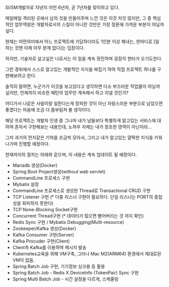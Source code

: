 SI/SM개발자로 지낸지 어언 6년차, 곧 7년차를 맞이하고 있다.

매일매일 격리된 곳에서 남의 것을 만들어주며 느낀 것은 이것 저것 많지만, 그 중 핵심적인 업무역량은 개발자로서의 스킬이 아니란 것만은 가장 정론에 가까운 부분이 아닐까 싶다.

현재는 어떤의미에서 어느 프로젝트에 가담하더라도 1인분 이상 해내는, 한마디로 [일 하는 것엔 이제 아무 문제 없다]는 입장이다.

하지만, 기술자로 살고싶은 나로서는 이 일을 계속 정진하며 굉장히 현타가 오기도한다.

그런 경위에서 스스로 알고있는 개발적인 지식을 짜집기 하여 직접 프로젝트 하나를 구현해보려고 한다.

솔직히 말하면, 누군가가 이것을 보고있다고 생각하면 다소 부끄러운 작업물이 아닐까 싶지만, 언제까지 비슷한 패턴의 업무만 계속해서 하고 지낼 것인가?

어디가서 나같은 사람이랑 일한다는게 창피한 것이 아닌 자랑스러운 부분으로 남았으면 좋겠다는 마음에 조금 더 몸부림쳐 볼 생각이다.

해당 프로젝트는 개발자 인생 중 그나마 내가 남들보다 특별하게 알고있는 서비스에 대하여 혼자서 구현해보는 내용인데, 노하우 자체는 내가 창조한 영역이 아닌지라...

그저 과거의 먼지같은 기억을 조금씩 모아서, 그리고 내가 알고있는 얄팍한 지식을 키워나가며 진행할 예정이다.

현재까지의 절차는 아래와 같으며, 이 내용은 계속 업데이트 될 예정이다.

- Mariadb 생성(Docker)
- Spring Boot Project생성(without web servlet)
- CommandLine 프로세스 구현
- Mybatis 설정
- CommandLine 프로세스로 생성한 Thread로 Transactional CRUD 구현
- TCP Listener 구현
 (* 다중 리스너 구현이 필요하다. 단일 리스너는 PORT의 중첩성을 회피하지 못한다)
- TCP None-Blocking Socket구현
- Concurrent Thread구현
 (* 데이터가 많으면 뻗어버리는 것 까지 확인)
- Redis Sync 구현 / Mybatis Debugging(Multi-resource)
- Zookeeper/Kafka 생성(Docker)
- Kafka Consumer 구현(Server)
- Kafka Procuder 구현(Client)
- Client측 Kafka를 이용하여 메시지 발송
- Kubernetes교육을 위해 VM구축, 그러나 Mac M2(ARM64) 환경에서 제대로된 VM이 없음.
- Spring Batch Job 구현, 기기정보 싱크용 등 활용
- Spring Batch Job - Redis X DeviceInfo (TokenPair) Sync 구현
- Spring Multi Batch Job - 시간 설정을 다르게, 스케줄링
